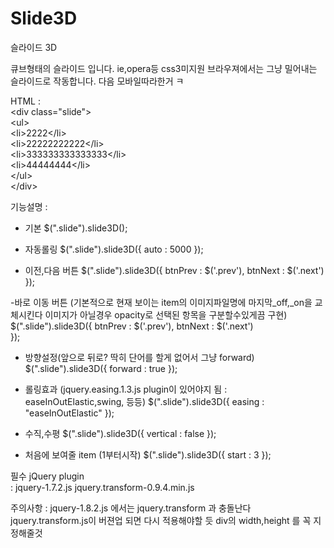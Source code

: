 Slide3D
=======

슬라이드 3D

큐브형태의 슬라이드 입니다.
ie,opera등 css3미지원 브라우져에서는 그냥 밀어내는 슬라이드로 작동합니다.
다음 모바일따라한거 ㅋ

HTML	:	
&lt;div class="slide"><br>
    &lt;ul><br>
        &lt;li>2222&lt;/li><br>
        &lt;li>22222222222&lt;/li><br>
        &lt;li>333333333333333&lt;/li><br>
        &lt;li>44444444&lt;/li><br>
    &lt;/ul><br>
&lt;/div>

기능설명	: 
- 기본
	$(".slide").slide3D();


- 자동롤링
	 $(".slide").slide3D({
	 	auto : 5000
	 });
 
- 이전,다음 버튼
	$(".slide").slide3D({
		btnPrev : $('.prev'),
		btnNext : $('.next')
	});
  
-바로 이동 버튼
	(기본적으로 현재 보이는 item의 이미지파일명에 마지막_off,_on을 교체시킨다 이미지가 아닐경우 opacity로 선택된 항목을 구분할수있게끔 구현)
	$(".slide").slide3D({
	  	btnPrev : $('.prev'),
	  	btnNext : $('.next')  
	});
 
- 방향설정(앞으로 뒤로? 딱히 단어를 할게 없어서 그냥 forward)
	$(".slide").slide3D({
	  	forward : true
	});
 
- 롤링효과
	(jquery.easing.1.3.js plugin이 있어야지 됨 : easeInOutElastic,swing, 등등)
	$(".slide").slide3D({
  		easing : "easeInOutElastic"
	});
 
- 수직,수평
	$(".slide").slide3D({
  		vertical : false
	});
 
 - 처음에 보여줄 item (1부터시작)
	$(".slide").slide3D({
  		start : 3
	});
 
필수 jQuery plugin	
	: jquery-1.7.2.js
	  jquery.transform-0.9.4.min.js 

주의사항 : jquery-1.8.2.js 에서는 jquery.transform 과 충돌난다 jquery.transform.js이 버젼업 되면 다시 적용해야할 듯
 			div의 width,height 를 꼭 지정해줄것
